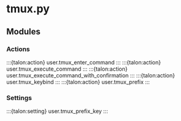 # tmux.py

## Modules

### Actions

:::{talon:action} user.tmux_enter_command
:::
:::{talon:action} user.tmux_execute_command
:::
:::{talon:action} user.tmux_execute_command_with_confirmation
:::
:::{talon:action} user.tmux_keybind
:::
:::{talon:action} user.tmux_prefix
:::

### Settings

:::{talon:setting} user.tmux_prefix_key
:::
